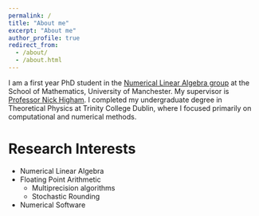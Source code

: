 ```yaml
---
permalink: /
title: "About me"
excerpt: "About me"
author_profile: true
redirect_from: 
  - /about/
  - /about.html
---
```


I am a first year PhD student in the [Numerical Linear Algebra
group](https://nla-group.org/) at the School of Mathematics, University of
Manchester. My supervisor is [Professor Nick
Higham](https://www.maths.manchester.ac.uk/~higham/). I completed my
undergraduate degree in Theoretical Physics at Trinity College Dublin, where I
focused primarily on computational and numerical methods.


# Research Interests

* Numerical Linear Algebra
* Floating Point Arithmetic
  * Multiprecision algorithms
  * Stochastic Rounding 
* Numerical Software
  
